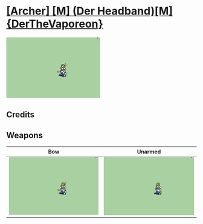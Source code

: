 # [\[Archer\] \[M\] \(Der Headband\)\[M\]{DerTheVaporeon}](./)

<img src="./5.%20Bow/Bow_000.png" alt="[Archer] [M] (Der Headband)[M]{DerTheVaporeon} standing" />

## Credits



## Weapons


|Bow |Unarmed |
|  :---: | :---: |
| <img alt="Bow animation" src="./5.%20Bow/Bow.gif" /> | <img alt="Unarmed animation" src="./8.%20Unarmed/Unarmed.gif" /> |

